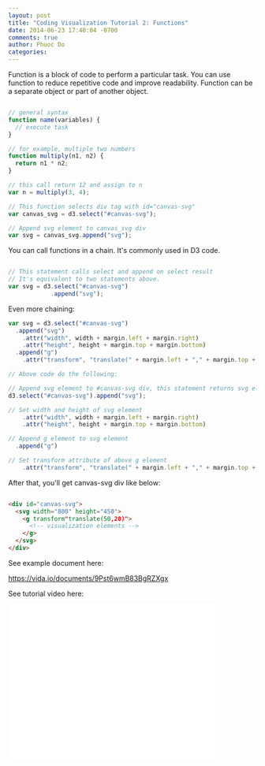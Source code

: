 ```yaml
---
layout: post
title: "Coding Visualization Tutorial 2: Functions"
date: 2014-06-23 17:40:04 -0700
comments: true
author: Phuoc Do
categories: 
---
```


Function is a block of code to perform a particular task. You can use function to reduce repetitive code and improve readability. Function can be a separate object or part of another object.

```javascript

// general syntax
function name(variables) {
  // execute task
}

// for example, multiple two numbers
function multiply(n1, n2) {
  return n1 * n2;
}

// this call return 12 and assign to n
var n = multiply(3, 4);

// This function selects div tag with id="canvas-svg"
var canvas_svg = d3.select("#canvas-svg");

// Append svg element to canvas_svg div
var svg = canvas_svg.append("svg");

```

<!-- more -->

You can call functions in a chain. It's commonly used in D3 code.

```javascript

// This statement calls select and append on select result
// It's equivalent to two statements above.
var svg = d3.select("#canvas-svg")
            .append("svg");

```

Even more chaining:

```javascript
var svg = d3.select("#canvas-svg")
  .append("svg")
    .attr("width", width + margin.left + margin.right)
    .attr("height", height + margin.top + margin.bottom)
  .append("g")
    .attr("transform", "translate(" + margin.left + "," + margin.top + ")");

// Above code do the following:

// Append svg element to #canvas-svg div, this statement returns svg element
d3.select("#canvas-svg").append("svg");

// Set width and height of svg element
    .attr("width", width + margin.left + margin.right)
    .attr("height", height + margin.top + margin.bottom)

// Append g element to svg element
  .append("g")

// Set transform attribute of above g element
    .attr("transform", "translate(" + margin.left + "," + margin.top + ")");
```

After that, you'll get canvas-svg div like below:

```html

<div id="canvas-svg">
  <svg width="800" height="450">
    <g transform"translate(50,20)">
      <!-- visualization elements -->
    </g>
  </svg>
</div>

```

See example document here:

https://vida.io/documents/9Pst6wmB83BgRZXgx

See tutorial video here:

<iframe width="420" height="315" src="//www.youtube.com/embed/PlH1MIrYY_M" frameborder="0" allowfullscreen></iframe>